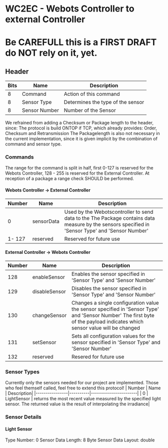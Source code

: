 # WC2EC - Webots Controller to external Controller 
# Be CAREFULL this is a FIRST DRAFT do NOT rely on it, yet.

## Header
|  Bits             |      Name                    | Description|
|----------------|----------|-----------------------|
|8| Command 			  | Action of this command|
|8| Sensor Type       	  | Determines the type of the sensor |
|8|Sensor Number          | Number of the Sensor            |

We refrained from adding a Checksum or Package length to the header, since:
The protocol is build ONTOP if TCP, which already provides: 
Order, Checksum and Retransmission
The Packagelength is also not necessary in the current implementation, since it is given implicit by the combination of command and sensor type.

### Commands
The range for the command is split in half, first 0-127 is reserved for the Webots Controller, 128 - 255 is reserved for the External Controller. At reception of a package a range check SHOULD be performed. 
#### Webots Controller -> External Controller
|  Number             |      Name                    | Description|
|----------------|----------|-----------------------|
|0| sensorData| Used by the Webotscontroller to send data to the The Package contains data measure by the sensors specified in 'Sensor Type' and 'Sensor Number'|
| 1- 127 | reserved | Reserved for future use
#### External Controller -> Webots Controller
|  Number             |      Name                    | Description|
|----------------|----------|-----------------------|
|128| enableSensor | Enables the sensor specified in 'Sensor Type' and 'Sensor Number' |
|129| disableSensor|  Disables the sensor specified in 'Sensor Type' and 'Sensor Number' |
|130| changeSensor | Changes a single configuration value the sensor specified in 'Sensor Type' and 'Sensor Number' The first byte of the payload indicates which sensor value will be changed |
|131| setSensor | Sets all configuration values for the sensor specified in 'Sensor Type' and 'Sensor Number' |
|132 | reserved | Resered for future use |

### Sensor Types
Currently only the sensors needed for our project are implemented. Those who feel themself called, feel free to extend this protocol!
|  Number             |      Name                    | Description|
|----------------|----------|-----------------------|
| 0 | LightSensor | returns the most recent value measured by the specified light sensor. The returned value is the result of interpolating the irradiance| 


### Sensor Details 
#### Light Sensor
Type Number: 0
Sensor Data Length: 8 Byte
Sensor Data Layout: double

